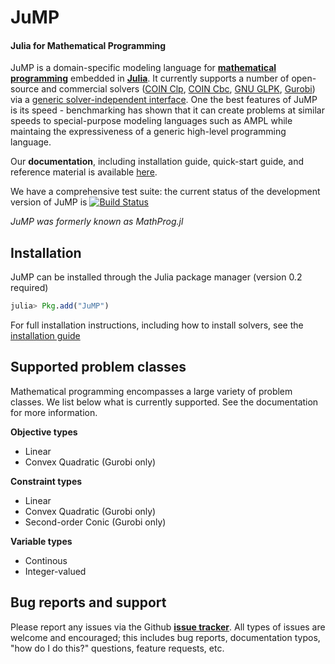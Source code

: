 JuMP
====
#### Julia for Mathematical Programming

JuMP is a domain-specific modeling language for **[mathematical programming]**
embedded in **[Julia]**. It currently supports a number of open-source and
commercial solvers ([COIN Clp], [COIN Cbc], [GNU GLPK], [Gurobi]) via a 
[generic solver-independent interface](https://github.com/JuliaOpt/MathProgBase.jl). 
One the best features of JuMP is its speed - benchmarking has shown that it
can create problems at similar speeds to special-purpose modeling languages
such as AMPL while maintaing the expressiveness of a generic high-level 
programming language.

Our **documentation**, including installation guide, quick-start guide, and
reference material is available [here](https://jump.readthedocs.org/en/latest/jump.html#installation-guide).

We have a comprehensive test suite: the current status of the development version of
JuMP is [![Build Status](https://travis-ci.org/JuliaOpt/JuMP.jl.png?branch=master)](https://travis-ci.org/JuliaOpt/JuMP.jl)

*JuMP was formerly known as MathProg.jl*

## Installation

JuMP can be installed through the Julia package manager (version 0.2 required)

```julia
julia> Pkg.add("JuMP")
```

For full installation instructions, including how to install solvers, see the [installation guide](https://jump.readthedocs.org/en/latest/jump.html#installation-guide)

[mathematical programming]: http://en.wikipedia.org/wiki/Mathematical_optimization
[Julia]: http://julialang.org/
[COIN Clp]: https://github.com/mlubin/Clp.jl
[COIN Cbc]: https://github.com/mlubin/Cbc.jl
[GNU GLPK]: http://www.gnu.org/software/glpk/
[Gurobi]: http://www.gurobi.com/

## Supported problem classes

Mathematical programming encompasses a large variety of problem classes. 
We list below what is currently supported. See the documentation for more information. 

**Objective types**

* Linear
* Convex Quadratic (Gurobi only)

**Constraint types**

* Linear
* Convex Quadratic (Gurobi only)
* Second-order Conic (Gurobi only)

**Variable types**

* Continous
* Integer-valued

## Bug reports and support

Please report any issues via the Github **[issue tracker]**. All types of issues are welcome and encouraged; this includes bug reports, documentation typos, "how do I do this?" questions, feature requests, etc.


[issue tracker]: https://github.com/JuliaOpt/JuMP.jl/issues
